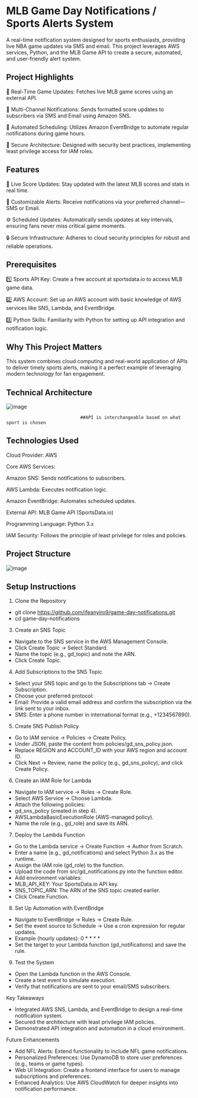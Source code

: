 # MLB Game Day Notifications / Sports Alerts System
A real-time notification system designed for sports enthusiasts, providing live NBA game updates via SMS and email. This project leverages AWS services, Python, and the MLB Game API to create a secure, automated, and user-friendly alert system.

## Project Highlights
🔹 Real-Time Game Updates: Fetches live MLB game scores using an external API.

🔹 Multi-Channel Notifications: Sends formatted score updates to subscribers via SMS and Email using Amazon SNS.

🔹 Automated Scheduling: Utilizes Amazon EventBridge to automate regular notifications during game hours.

🔹 Secure Architecture: Designed with security best practices, implementing least privilege access for IAM roles.

## Features
🏀 Live Score Updates: Stay updated with the latest MLB scores and stats in real time.

📩 Customizable Alerts: Receive notifications via your preferred channel—SMS or Email.

⚙️ Scheduled Updates: Automatically sends updates at key intervals, ensuring fans never miss critical game moments.

🔒 Secure Infrastructure: Adheres to cloud security principles for robust and reliable operations.

## Prerequisites
1️⃣ Sports API Key: Create a free account at sportsdata.io to access MLB game data.

2️⃣ AWS Account: Set up an AWS account with basic knowledge of AWS services like SNS, Lambda, and EventBridge.

3️⃣ Python Skills: Familiarity with Python for setting up API integration and notification logic.

## Why This Project Matters
This system combines cloud computing and real-world application of APIs to deliver timely sports alerts, making it a perfect example of leveraging modern technology for fan engagement.

## Technical Architecture
![image](https://github.com/user-attachments/assets/5d2ba02e-a743-4d41-af13-3b54ccb212d6)
                               
                                ##API is interchangeable based on what sport is chosen

## Technologies Used
Cloud Provider: AWS

Core AWS Services:

Amazon SNS: Sends notifications to subscribers.

AWS Lambda: Executes notification logic.

Amazon EventBridge: Automates scheduled updates.

External API: MLB Game API (SportsData.io)

Programming Language: Python 3.x

IAM Security: Follows the principle of least privilege for roles and policies.

## Project Structure

![image](https://github.com/user-attachments/assets/8c7454fa-fd4e-4829-8d6a-1821f0c9b89d)

## Setup Instructions
1. Clone the Repository
- git clone https://github.com/ifeanyiro9/game-day-notifications.git
- cd game-day-notifications
3. Create an SNS Topic
- Navigate to the SNS service in the AWS Management Console.
- Click Create Topic → Select Standard.
- Name the topic (e.g., gd_topic) and note the ARN.
- Click Create Topic.
4. Add Subscriptions to the SNS Topic
- Select your SNS topic and go to the Subscriptions tab → Create Subscription.
- Choose your preferred protocol:
- Email: Provide a valid email address and confirm the subscription via the link sent to your inbox.
- SMS: Enter a phone number in international format (e.g., +1234567890).
5. Create SNS Publish Policy
- Go to IAM service → Policies → Create Policy.
- Under JSON, paste the content from policies/gd_sns_policy.json.
- Replace REGION and ACCOUNT_ID with your AWS region and account ID.
- Click Next → Review, name the policy (e.g., gd_sns_policy), and click Create Policy.
6. Create an IAM Role for Lambda
- Navigate to IAM service → Roles → Create Role.
- Select AWS Service → Choose Lambda.
- Attach the following policies:
- gd_sns_policy (created in step 4).
- AWSLambdaBasicExecutionRole (AWS-managed policy).
- Name the role (e.g., gd_role) and save its ARN.
7. Deploy the Lambda Function
- Go to the Lambda service → Create Function → Author from Scratch.
- Enter a name (e.g., gd_notifications) and select Python 3.x as the runtime.
- Assign the IAM role (gd_role) to the function.
- Upload the code from src/gd_notifications.py into the function editor.
-  Add environment variables:
- MLB_API_KEY: Your SportsData.io API key.
- SNS_TOPIC_ARN: The ARN of the SNS topic created earlier.
- Click Create Function.
8. Set Up Automation with EventBridge
- Navigate to EventBridge → Rules → Create Rule.
- Set the event source to Schedule → Use a cron expression for regular updates.
- Example (hourly updates): 0 * * * *
- Set the target to your Lambda function (gd_notifications) and save the rule.
9. Test the System
- Open the Lambda function in the AWS Console.
- Create a test event to simulate execution.
- Verify that notifications are sent to your email/SMS subscribers.


Key Takeaways
- Integrated AWS SNS, Lambda, and EventBridge to design a real-time notification system.
- Secured the architecture with least privilege IAM policies.
- Demonstrated API integration and automation in a cloud environment.

Future Enhancements
- Add NFL Alerts: Extend functionality to include NFL game notifications.
- Personalized Preferences: Use DynamoDB to store user preferences (e.g., teams or game types).
- Web UI Integration: Create a frontend interface for users to manage subscriptions and preferences.
- Enhanced Analytics: Use AWS CloudWatch for deeper insights into notification performance.

